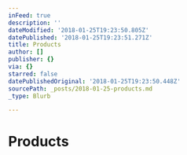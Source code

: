 ```yaml
---
inFeed: true
description: ''
dateModified: '2018-01-25T19:23:50.805Z'
datePublished: '2018-01-25T19:23:51.271Z'
title: Products
author: []
publisher: {}
via: {}
starred: false
datePublishedOriginal: '2018-01-25T19:23:50.448Z'
sourcePath: _posts/2018-01-25-products.md
_type: Blurb

---
```

# Products